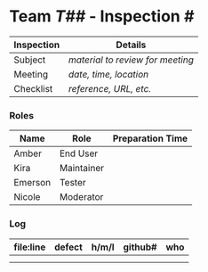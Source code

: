 # Team *T##* - Inspection *#*
 
Inspection | Details
----- | -----
Subject | *material to review for meeting*
Meeting | *date, time, location*
Checklist | *reference, URL, etc.*

### Roles
Name | Role | Preparation Time
---- | ---- | ----
 Amber | End User | 
 Kira | Maintainer |
 Emerson | Tester |
 Nicole | Moderator |

### Log
file:line | defect | h/m/l | github# | who
--- | --- |:---:|:---:| ---
 | | | |
 | | | |
